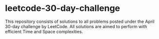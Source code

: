 # leetcode-30-day-challenge
This repository consists of solutions to all problems posted under the April 30-day challenge by LeetCode.
All solutions are aimed to perform with efficient Time and Space complexities. 

